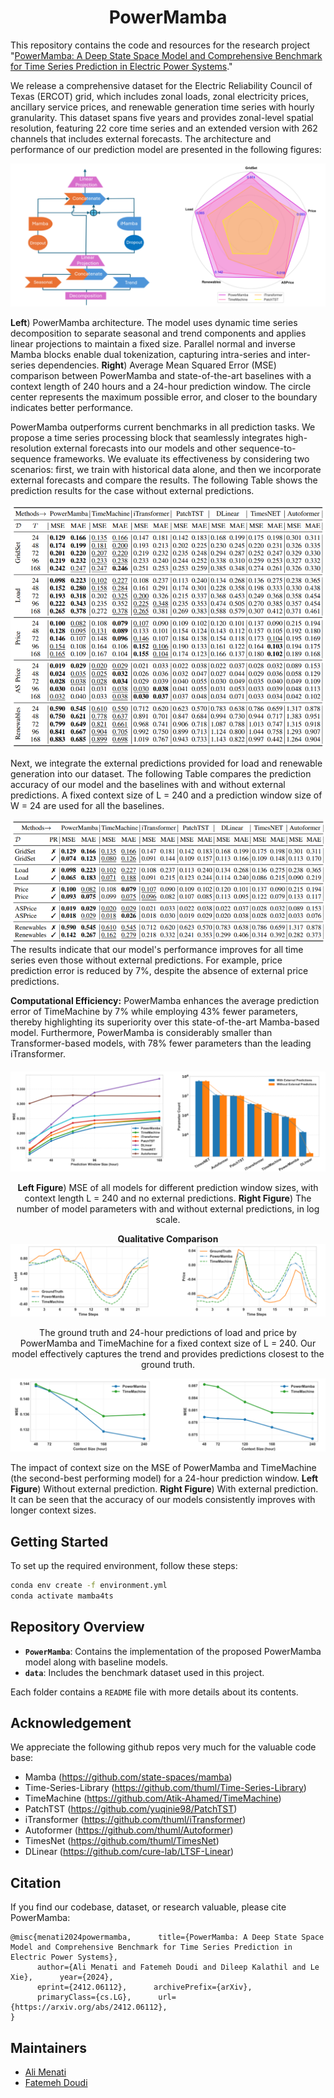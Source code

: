 # <center>PowerMamba</center>

This repository contains the code and resources for the research project "[PowerMamba: A Deep State Space Model and Comprehensive Benchmark for Time Series Prediction in Electric Power Systems](https://arxiv.org/abs/2412.06112)."

We release a comprehensive dataset for the Electric Reliability Council of Texas (ERCOT) grid, which includes zonal loads, zonal electricity prices, ancillary service prices, and renewable generation time series with hourly granularity. This dataset spans five years and provides zonal-level spatial resolution, featuring 22 core time series and an extended version with 262 channels that includes external forecasts. The architecture and performance of our prediction model are presented in the following figures:


<div style="text-align: center;">
    <img src="pics/PowerMamba_arc.png" alt="PowerMamba Model">
</div>

**Left**) PowerMamba architecture. The model uses dynamic time series
decomposition to separate seasonal and trend components and
applies linear projections to maintain a fixed size. Parallel
normal and inverse Mamba blocks enable dual tokenization,
capturing intra-series and inter-series dependencies. **Right**) Average Mean Squared Error (MSE) comparison
between PowerMamba and state-of-the-art baselines with a
context length of 240 hours and a 24-hour prediction window.
The circle center represents the maximum possible error, and
closer to the boundary indicates better performance.

PowerMamba outperforms current benchmarks in all prediction tasks. We propose a time series processing block that seamlessly integrates high-resolution external forecasts into our models and other sequence-to-sequence frameworks. We evaluate its effectiveness by considering two scenarios: first, we train with historical data alone, and then we incorporate external forecasts and compare the results. The following Table shows the prediction results for the case without external predictions.

<img src="pics/without_pred.png" alt="Prediction results without external forecasts">

Next, we integrate the external predictions provided for load and renewable generation into our dataset. The following Table compares the prediction accuracy of our model and the baselines with and without external predictions. A fixed context size of L = 240 and a prediction window size of W = 24 are used for all the baselines.

<img src="pics/With_pred.png" alt="Comparing prediction results with and without external forecasts">
The results indicate that our model's performance improves for all time series even those without external predictions. For example, price
prediction error is reduced by 7%, despite the absence of external price predictions.



**Computational Efficiency:**
PowerMamba enhances the average prediction error of
TimeMachine by 7% while employing 43% fewer parameters,
thereby highlighting its superiority over this state-of-the-art
Mamba-based model. Furthermore, PowerMamba is considerably smaller than Transformer-based models, with 78% fewer
parameters than the leading iTransformer.

<div style="text-align: center; margin-top: 20px;">
    <img src="pics/parameters.png" alt="at">
    
**Left Figure**) MSE of all models for different prediction window
sizes, with context length L = 240 and no external predictions. **Right Figure**) The number of model parameters with and without
external predictions, in log scale.



**Qualitative Comparison** 
<img src="pics/qualitative.png" alt="at">

The ground truth and 24-hour predictions of load and price by PowerMamba and TimeMachine for a fixed context size
of L = 240. Our model effectively captures the trend and provides predictions closest to the ground truth. 

<img src="pics/context.png" alt="at">
</div>

The impact of context size on the MSE of PowerMamba and TimeMachine (the second-best performing model) for a
24-hour prediction window. **Left Figure**) Without external prediction. **Right Figure**) With external prediction. It can be seen that the accuracy of our models consistently improves with longer context sizes.

## Getting Started

To set up the required environment, follow these steps:

```bash
conda env create -f environment.yml
conda activate mamba4ts
```

## Repository Overview

- **`PowerMamba`**: Contains the implementation of the proposed PowerMamba model along with baseline models.
- **`data`**: Includes the benchmark dataset used in this project.

Each folder contains a `README` file with more details about its contents.

## Acknowledgement

We appreciate the following github repos very much for the valuable code base:
- Mamba (https://github.com/state-spaces/mamba)
- Time-Series-Library (https://github.com/thuml/Time-Series-Library)
- TimeMachine (https://github.com/Atik-Ahamed/TimeMachine)
- PatchTST (https://github.com/yuqinie98/PatchTST)
- iTransformer (https://github.com/thuml/iTransformer)
- Autoformer (https://github.com/thuml/Autoformer)
- TimesNet (https://github.com/thuml/TimesNet)
- DLinear (https://github.com/cure-lab/LTSF-Linear)

## Citation

If you find our codebase, dataset, or research valuable, please cite PowerMamba:

```
@misc{menati2024powermamba,      title={PowerMamba: A Deep State Space Model and Comprehensive Benchmark for Time Series Prediction in Electric Power Systems}, 
      author={Ali Menati and Fatemeh Doudi and Dileep Kalathil and Le Xie},      year={2024},
      eprint={2412.06112},      archivePrefix={arXiv},
      primaryClass={cs.LG},      url={https://arxiv.org/abs/2412.06112}, 
}
```

## Maintainers
* [Ali Menati](https://scholar.google.com/citations?user=HPreuloAAAAJ&hl=en&oi=ao)
* [Fatemeh Doudi](https://fatemehdoudi.github.io/)




